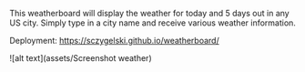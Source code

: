 This weatherboard will display the weather for today and 5 days out in any US city. Simply type in a city name and receive various weather information.

Deployment: https://sczygelski.github.io/weatherboard/

![alt text](assets/Screenshot weather)

